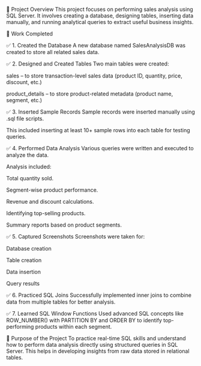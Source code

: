 📁 Project Overview
This project focuses on performing sales analysis using SQL Server. It involves creating a database, designing tables, inserting data manually, and running analytical queries to extract useful business insights.

📂 Work Completed

✅ 1. Created the Database
A new database named SalesAnalysisDB was created to store all related sales data.

✅ 2. Designed and Created Tables
Two main tables were created:

sales – to store transaction-level sales data (product ID, quantity, price, discount, etc.)

product_details – to store product-related metadata (product name, segment, etc.)

✅ 3. Inserted Sample Records
Sample records were inserted manually using .sql file scripts.

This included inserting at least 10+ sample rows into each table for testing queries.

✅ 4. Performed Data Analysis
Various queries were written and executed to analyze the data.

Analysis included:

Total quantity sold.

Segment-wise product performance.

Revenue and discount calculations.

Identifying top-selling products.

Summary reports based on product segments.

✅ 5. Captured Screenshots
Screenshots were taken for:

Database creation

Table creation

Data insertion

Query results

✅ 6. Practiced SQL Joins
Successfully implemented inner joins to combine data from multiple tables for better analysis.

✅ 7. Learned SQL Window Functions
Used advanced SQL concepts like ROW_NUMBER() with PARTITION BY and ORDER BY to identify top-performing products within each segment.

📌 Purpose of the Project
To practice real-time SQL skills and understand how to perform data analysis directly using structured queries in SQL Server. This helps in developing insights from raw data stored in relational tables.
